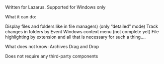 Written for Lazarus. Supported for Windows only

What it can do:

Display files and folders like in file managers) (only “detailed” mode)
Track changes in folders by Event
Windows context menu (not complete yet)
File highlighting by extension
and all that is necessary for such a thing....

What does not know:
Archives
Drag and Drop

Does not require any third-party components
